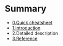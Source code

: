 # Summary

* [0.Quick cheatsheet](README.md)
* [1.Introduction](chapter1.md)
* 2.Detailed description
* [3.Reference](3_reference.md)

